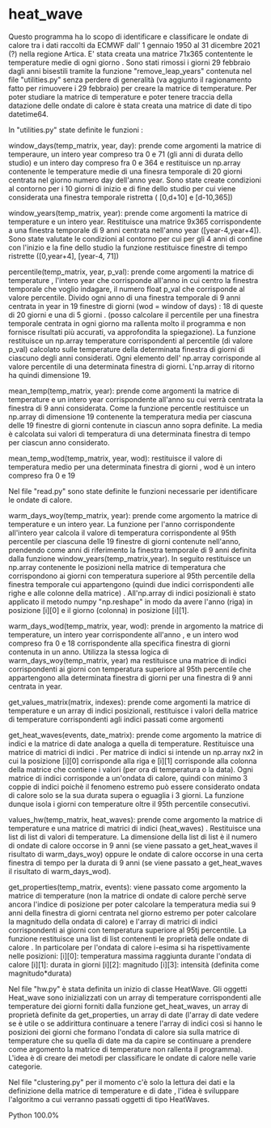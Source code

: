# heat_wave

Questo programma ha lo scopo di identificare e classificare le ondate di calore tra i dati raccolti da ECMWF dall' 1 gennaio 1950 al 31 dicembre 2021 (?) nella regione Artica. E' stata creata una matrice 71x365 contentente le temperature medie di ogni giorno . Sono stati rimossi i giorni 29 febbraio dagli anni bisestili tramite la funzione "remove_leap_years" contenuta nel file "utilities.py" senza perdere di generalità (va aggiunto il ragionamento fatto per rimuovere i 29 febbraio) per creare la matrice di temperature. Per poter studiare la matrice di temperature e poter tenere traccia della datazione delle ondate di calore è stata creata una matrice di date di tipo datetime64.

In "utilities.py" state definite le funzioni :

window_days(temp_matrix, year, day): prende come argomenti la matrice di temperaure, un intero year compreso tra 0 e 71 (gli anni di durata dello studio) e un intero day compreso fra 0 e 364 e restituisce un np.array contenente le temperature medie di una finesra temporale di 20 giorni centrata nel giorno numero day dell'anno year. Sono state create condizioni al contorno per i 10 giorni di inizio e di fine dello studio per cui viene considerata una finestra temporale ristretta ( [0,d+10] e [d-10,365])

window_years(temp_matrix, year): prende come argomenti la matrice di temperature e un intero year. Restituisce una matrice 9x365 corrispondente a una finestra temporale di 9 anni centrata nell'anno year ([year-4,year+4]). Sono state valutate le condizioni al contorno per cui per gli 4 anni di confine con l'inizio e la fine dello studio la funzione restituisce finestre di tempo ristrette ([0,year+4], [year-4, 71])

percentile(temp_matrix, year, p_val): prende come argomenti la matrice di temperature , l'intero year che corrisponde all'anno in cui centro la finestra temporale che voglio indagare, il numero float p_val che corrisponde al valore percentile. Divido ogni anno di una finestra temporale di 9 anni centrata in year in 19 finestre di giorni (wod = window of days) : 18 di queste di 20 giorni e una di 5 giorni . (posso calcolare il percentile per una finestra temporale centrata in ogni giorno ma rallenta molto il programma e non fornisce risultati più accurati, va approfondita la spiegazione). La funzione restituisce un np.array temperature corrispondenti al percentile (di valore p_val) calcolato sulle temperature della determinata finestra di giorni di ciascuno degli anni considerati. Ogni elemento dell' np.array corrisponde al valore percentile di una determinata finestra di giorni. L'np.array di ritorno ha quindi dimensione 19.

mean_temp(temp_matrix, year): prende come argomenti la matrice di temperature e un intero year corrispondente all'anno su cui verrà centrata la finestra di 9 anni considerata. Come la funzione percentle restituisce un np.array di dimensione 19 contenente la temperatura media per ciascuna delle 19 finestre di giorni contenute in ciascun anno sopra definite. La media è calcolata sui valori di temperatura di una determinata finestra di tempo per ciascun anno considerato.

mean_temp_wod(temp_matrix, year, wod): restituisce il valore di temperatura medio per una determinata finestra di giorni , wod è un intero compreso fra 0 e 19

Nel file "read.py" sono state definite le funzioni necessarie per identificare le ondate di calore.

warm_days_woy(temp_matrix, year): prende come argomento la matrice di temperature e un intero year. La funzione per l'anno corrispondente all'intero year calcola il valore di temperatura corrispondente al 95th percentile per ciascuna delle 19 finestre di giorni contenute nell'anno, prendendo come anni di riferimento la finestra temporale di 9 anni definita dalla funzione window_years(temp_matrix,year). In seguito restituisce un np.array contenente le posizioni nella matrice di temperatura che corrispondono ai giorni con temperatura superiore al 95th percentile della finestra temporale cui appartengono (quindi due indici corrispondenti alle righe e alle colonne della matrice) . All'np.array di indici posizionali è stato applicato il metodo numpy "np.reshape" in modo da avere l'anno (riga) in posizione [i][0] e il giorno (colonna) in posizione [i][1].

warm_days_wod(temp_matrix, year, wod): prende in argomento la matrice di temperature, un intero year corrispondente all'anno , e un intero wod compreso fra 0 e 18 corrispondente alla specifica finestra di giorni contenuta in un anno. Utilizza la stessa logica di warm_days_woy(temp_matrix, year) ma restituisce una matrice di indici corrispondenti ai giorni con temperatura superiore al 95th percentile che appartengono alla determinata finestra di giorni per una finestra di 9 anni centrata in year.

get_values_matrix(matrix, indexes): prende come argomenti la matrice di temperature e un array di indici posizionali, restituisce i valori della matrice di temperature corrispondenti agli indici passati come argomenti

get_heat_waves(events, date_matrix): prende come argomento la matrice di indici e la matrice di date analoga a quella di temperature. Restituisce una matrice di matrici di indici . Per matrice di indici si intende un np.array nx2 in cui la posizione [i][0] corrisponde alla riga e [i][1] corrisponde alla colonna della matrice che contiene i valori (per ora di temperatura o la data). Ogni matrice di indici corrisponde a un'ondata di calore, quindi con minimo 3 coppie di indici poichè il fenomeno estremo può essere considerato ondata di calore solo se la sua durata supera o eguaglia i 3 giorni. La funzione dunque isola i giorni con temperature oltre il 95th percentile consecutivi.

values_hw(temp_matrix, heat_waves): prende come argomento la matrice di temperature e una matrice di matrici di indici (heat_waves) . Restituisce una list di list di valori di temperature. La dimensione della list di list è il numero di ondate di calore occorse in 9 anni (se viene passato a get_heat_waves il risultato di warm_days_woy) oppure le ondate di calore occorse in una certa finestra di tempo per la durata di 9 anni (se viene passato a get_heat_waves il risultato di warm_days_wod).

get_properties(temp_matrix, events): viene passato come argomento la matrice di temperature (non la matrice di ondate di calore perchè serve ancora l'indice di posizione per poter calcolare la temperatura media sui 9 anni della finestra di giorni centrata nel giorno estremo per poter calcolare la magnitudo della ondata di calore) e l'array di matrici di indici corrispondenti ai giorni con temperatura superiore al 95tj percentile. La funzione restituisce una list di list contenenti le proprietà delle ondate di calore . In particolare per l'ondata di calore i-esima si ha rispettivamente nelle posizioni: [i][0]: temperatura massima raggiunta durante l'ondata di calore [i][1]: durata in giorni [i][2]: magnitudo [i][3]: intensità (definita come magnitudo*durata)

Nel file "hw.py" è stata definita un inizio di classe HeatWave. Gli oggetti Heat_wave sono inizializzati con un array di temperature corrispondenti alle temperature dei giorni forniti dalla funzione get_heat_waves, un array di proprietà definite da get_properties, un array di date (l'array di date vedere se è utile o se addirittura continuare a tenere l'array di indici così si hanno le posizioni dei giorni che formano l'ondata di calore sia sulla matrice di temperature che su quella di date ma da capire se continuare a prendere come argomento la matrice di temperature non rallenta il programma). L'idea è di creare dei metodi per classificare le ondate di calore nelle varie categorie.

Nel file "clustering.py" per il momento c'è solo la lettura dei dati e la definizione della matrice di temperature e di date , l'idea è sviluppare l'algoritmo a cui verranno passati oggetti di tipo HeatWaves.

Python 100.0%
